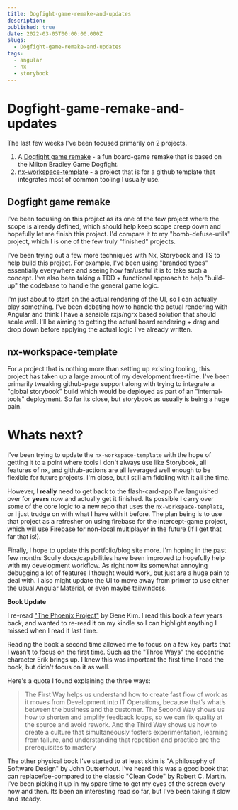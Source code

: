 ```yaml
---
title: Dogfight-game-remake-and-updates
description:
published: true
date: 2022-03-05T00:00:00.000Z
slugs:
  - Dogfight-game-remake-and-updates
tags:
  - angular
  - nx
  - storybook
---
```


# Dogfight-game-remake-and-updates

The last few weeks I've been focused primarily on 2 projects.

1. A [Dogfight game remake](https://github.com/bradtaniguchi/intercept-game) - a fun board-game remake that is based on the Milton Bradley Game Dogfight.
2. [nx-workspace-template](https://github.com/bradtaniguchi/nx-workspace-template) - a project that is for a github template that integrates most of common tooling I usually use.

## Dogfight game remake

I've been focusing on this project as its one of the few project where the scope is already defined, which should help keep scope creep down and hopefully let me finish this project. I'd compare it to my "bomb-defuse-utils" project, which I is one of the few truly "finished" projects.

I've been trying out a few more techniques with Nx, Storybook and TS to help build this project. For example, I've been using "branded types" essentially everywhere and seeing how far/useful it is to take such a concept. I've also been taking a TDD + functional approach to help "build-up" the codebase to handle the general game logic.

I'm just about to start on the actual rendering of the UI, so I can actually play something. I've been debating how to handle the actual rendering with Angular and think I have a
sensible rxjs/ngrx based solution that should scale well. I'll be aiming to getting the actual board rendering + drag and drop down before applying the actual logic I've already written.

## nx-workspace-template

For a project that is nothing more than setting up existing tooling, this project has taken up a large amount of my development free-time. I've been primarily tweaking
github-page support along with trying to integrate a "global storybook" build which would be deployed as part of an "internal-tools" deployment. So far its close, but storybook
as usually is being a huge pain.

# Whats next?

I've been trying to update the `nx-workspace-template` with the hope of getting it to a point where tools I don't always use like Storybook, all features of nx, and github-actions are all leveraged well enough to be flexible for future projects. I'm close, but I still am fiddling with it all the time.

However, I **really** need to get back to the flash-card-app I've languished over for **years** now and actually get it finished. Its possible I carry over some of the core logic to a new repo that uses the `nx-workspace-template`, or I just trudge on with what I have with it before. The plan being is to use that project as a refresher on using firebase for the intercept-game project, which will use Firebase for non-local multiplayer in the future (If I get that far that is!).

Finally, I hope to update this portfolio/blog site more. I'm hoping in the past few months Scully docs/capabilities have been improved to hopefully help with my development workflow.
As right now its somewhat annoying debugging a lot of features I thought would work, but just are a huge pain to deal with. I also might update the UI to move away from primer
to use either the usual Angular Material, or even maybe tailwindcss.

**Book Update**

I re-read ["The Phoenix Project"](https://www.amazon.com/dp/B078Y98RG8/) by Gene Kim. I read this book a few years back, and wanted to re-read it on my kindle so I can highlight anything I missed when I read it last time.

Reading the book a second time allowed me to focus on a few key parts that I wasn't to focus on the first time. Such as the "Three Ways" the eccentric character Erik brings up. I knew this was important the first time I read the book, but didn't focus on it as well.

Here's a quote I found explaining the three ways:

> The First Way helps us understand how to create fast flow of work as it moves from Development into IT Operations, because that’s what’s between the business and the customer. The Second Way shows us how to shorten and amplify feedback loops, so we can fix quality at the source and avoid rework. And the Third Way shows us how to create a culture that simultaneously fosters experimentation, learning from failure, and understanding that repetition and practice are the prerequisites to mastery

The other physical book I've started to at least skim is "A philosophy of Software Design" by John Outserhout. I've heard this was a good book that can replace/be-compared to the classic "Clean Code" by Robert C. Martin. I've been picking it up in my spare time to get my eyes of the screen every now and then. Its been an interesting read so far, but I've been taking it slow and steady.
